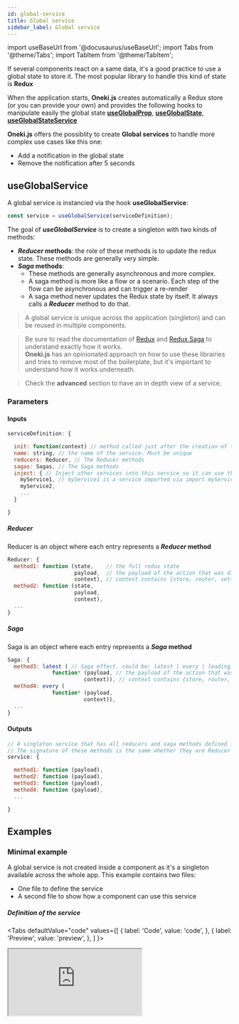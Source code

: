```yaml
---
id: global-service
title: Global service
sidebar_label: Global service
---
```

import useBaseUrl from '@docusaurus/useBaseUrl';
import Tabs from '@theme/Tabs';
import TabItem from '@theme/TabItem';

If several components react on a same data, it's a good practice to use a global state to store it. The most popular library to handle this kind of state is **Redux**

When the application starts, **Oneki.js** creates automatically a Redux store (or you can provide your own) and provides the following hooks to manipulate easily the global state **[useGlobalProp](../state-management/global-state#useglobalprop)**, **[useGlobalState](../state-management/global-state#useglobalstate)**, **[useGlobalStateService](../state-management/global-state#useglobalstateservice)**

**Oneki.js** offers the possiblity to create **Global services** to handle more complex use cases like this one:
- Add a notification in the global state
- Remove the notification after 5 seconds

## useGlobalService
A global service is instancied via the hook **useGlobalService**:

```javascript
const service = useGlobalService(serviceDefinition);
```
The goal of ***useGlobalService*** is to create a singleton with two kinds of methods:
* ***Reducer* methods**: the role of these methods is to update the redux state. These methods are generally very simple.
* ***Saga* methods**: 
  * These methods are generally asynchronous and more complex. 
  * A saga method is more like a flow or a scenario. Each step of the flow can be asynchronous and can trigger a re-render
  * A saga method never updates the Redux state by itself. It always calls a ***Reducer*** method to do that.

> A global service is unique across the application (singleton) and can be reused in multiple components.

> Be sure to read the documentation of [Redux](https://redux.js.org/) and [Redux Saga](https://redux-saga.js.org/) to understand exactly how it works.<br/>
**Oneki.js** has an opinionated approach on how to use these librairies and tries to remove most of the boilerplate, but it's important to understand how it works underneath.

> Check the **advanced** section to have an in depth view of a service.

### Parameters
#### Inputs
```javascript
serviceDefinition: {

  init: function(context) // method called just after the creation of the service.
  name: string, // the name of the service. Must be unique
  reducers: Reducer, // The Reducer methods
  sagas: Sagas, // The Saga methods
  inject: { // Inject other services into this service so it can use them.
    myService1, // myService1 is a service imported via import myService1 from '...'
    myService2,
    ...
  }

}
```
##### Reducer
Reducer is an object where each entry represents a ***Reducer* method**
```javascript
Reducer: {
  method1: function (state,    // the full redux state
                     payload,  // the payload of the action that was dispatched
                     context), // context contains {store, router, settings, i18n}
  method2: function (state, 
                     payload,
                     context),
  ...
}
```
##### Saga
Saga is an object where each entry represents a ***Saga* method**

```javascript
Saga: {
  method3: latest ( // Saga effect. could be: latest | every | leading. Indicate how to handle an action when another action of the same type is still in progress.
              function* (payload, // the payload of the action that was dispatched
                        context)), // context contains {store, router, settings, i18n}
  method4: every (
              function* (payload,
                        context)), 
  ...
}
```
#### Outputs
```javascript
// A singleton service that has all reducers and saga methods defined in the serviceDefinition
// The signature of these methods is the same whether they are Reducer or Saga.
service: {

  method1: function (payload),
  method2: function (payload),
  method3: function (payload),
  method4: function (payload),
  ...

}
```

## Examples
### Minimal example
A global service is not created inside a component as it's a singleton available across the whole app.
This example contains two files:
* One file to define the service
* A second file to show how a component can use this service

##### Definition of the service
<Tabs
  defaultValue="code"
  values={[
    { label: 'Code', value: 'code', },
    { label: 'Preview', value: 'preview', },
  ]
}>
<TabItem value="code">
  <iframe
    src="https://codesandbox.io/embed/use-redux-service-jtotk?fontsize=14&hidenavigation=1&module=%2Fsrc%2FNotificationService.js&theme=dark&view=editor"
    style={{width:'100%', height:'700px', border:0, bordeRadius: '4px', overflow:'hidden'}}
    title="onekijs-basic-app"
    allow="geolocation; microphone; camera; midi; vr; accelerometer; gyroscope; payment; ambient-light-sensor; encrypted-media; usb"
    sandbox="allow-modals allow-forms allow-popups allow-scripts allow-same-origin" />
</TabItem>
<TabItem value="preview">
  <iframe
    src="https://codesandbox.io/embed/use-redux-service-jtotk?fontsize=14&hidenavigation=1&module=%2Fsrc%2FNotificationService.js&theme=dark&view=preview"
    style={{width:'100%', height:'700px', border:0, bordeRadius: '4px', overflow:'hidden'}}
    title="onekijs-basic-app"
    allow="geolocation; microphone; camera; midi; vr; accelerometer; gyroscope; payment; ambient-light-sensor; encrypted-media; usb"
    sandbox="allow-modals allow-forms allow-popups allow-scripts allow-same-origin" />
</TabItem>
</Tabs>

##### Component that uses the service

<Tabs
  defaultValue="code"
  values={[
    { label: 'Code', value: 'code', },
    { label: 'Preview', value: 'preview', },
  ]
}>
<TabItem value="code">
  <iframe
    src="https://codesandbox.io/embed/use-redux-service-jtotk?fontsize=14&hidenavigation=1&module=%2Fsrc%2FExample.js&theme=dark&view=editor"
    style={{width:'100%', height:'800px', border:0, bordeRadius: '4px', overflow:'hidden'}}
    title="onekijs-basic-app"
    allow="geolocation; microphone; camera; midi; vr; accelerometer; gyroscope; payment; ambient-light-sensor; encrypted-media; usb"
    sandbox="allow-modals allow-forms allow-popups allow-scripts allow-same-origin" />
</TabItem>
<TabItem value="preview">
  <iframe
    src="https://codesandbox.io/embed/use-redux-service-jtotk?fontsize=14&hidenavigation=1&module=%2Fsrc%2FExample.js&theme=dark&view=preview"
    style={{width:'100%', height:'800px', border:0, bordeRadius: '4px', overflow:'hidden'}}
    title="onekijs-basic-app"
    allow="geolocation; microphone; camera; midi; vr; accelerometer; gyroscope; payment; ambient-light-sensor; encrypted-media; usb"
    sandbox="allow-modals allow-forms allow-popups allow-scripts allow-same-origin" />
</TabItem>
</Tabs>